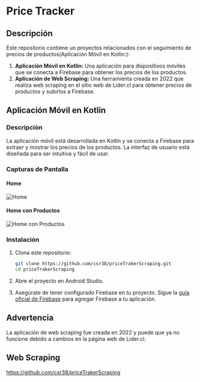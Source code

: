# Price Tracker

## Descripción

Este repositorio contiene un proyectos relacionados con el seguimiento de precios de productos(Aplicación Móvil en Kotlin:):
1. **Aplicación Móvil en Kotlin:** Una aplicación para dispositivos móviles que se conecta a Firebase para obtener los precios de los productos.
2. **Aplicación de Web Scraping:** Una herramienta creada en 2022 que realiza web scraping en el sitio web de Lider.cl para obtener precios de productos y subirlos a Firebase.

## Aplicación Móvil en Kotlin

### Descripción

La aplicación móvil está desarrollada en Kotlin y se conecta a Firebase para extraer y mostrar los precios de los productos. La interfaz de usuario está diseñada para ser intuitiva y fácil de usar.

### Capturas de Pantalla

#### Home
![Home](images/home.jpg)

#### Home con Productos
![Home con Productos](images/home2.jpg)

### Instalación

1. Clona este repositorio:

    ```bash
    git clone https://github.com/csr38/priceTrakerScraping.git
    cd priceTrakerScraping
    ```

2. Abre el proyecto en Android Studio.
3. Asegúrate de tener configurado Firebase en tu proyecto. Sigue la [guía oficial de Firebase](https://firebase.google.com/docs/android/setup) para agregar Firebase a tu aplicación.

## Advertencia
La aplicación de web scraping fue creada en 2022 y puede que ya no funcione debido a cambios en la página web de Lider.cl.
## Web Scraping
https://github.com/csr38/priceTrakerScraping
